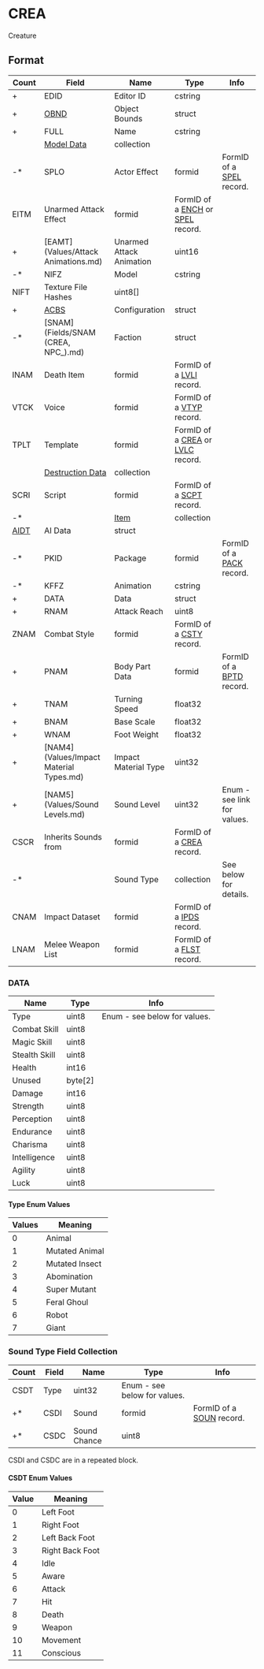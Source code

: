 CREA
====

Creature

## Format

Count | Field | Name | Type | Info
------|-------|------|------|-----
+ | EDID | Editor ID | cstring |
+ | [OBND](Fields/OBND.md) | Object Bounds | struct |
+ | FULL | Name | cstring |
 | | [Model Data](Fields/Model.md) | collection |
-* | SPLO | Actor Effect | formid | FormID of a [SPEL](SPEL.md) record.
 | EITM | Unarmed Attack Effect | formid | FormID of a [ENCH](ENCH.md) or [SPEL](SPEL.md) record.
+ | [EAMT](Values/Attack Animations.md) | Unarmed Attack Animation | uint16 |
-* | NIFZ | Model | cstring |
 | NIFT | Texture File Hashes | uint8[] |
+ | [ACBS](Fields/ACBS.md) | Configuration | struct |
-* | [SNAM](Fields/SNAM (CREA, NPC_).md) | Faction | struct |
 | INAM | Death Item | formid | FormID of a [LVLI](LVLI.md) record.
 | VTCK | Voice | formid | FormID of a [VTYP](VTYP.md) record.
 | TPLT | Template | formid | FormID of a [CREA](CREA.md) or [LVLC](LVLC.md) record.
 | | [Destruction Data](Fields/Destruction.md) | collection |
 | SCRI | Script | formid | FormID of a [SCPT](SCPT.md) record.
-* | | [Item](Fields/Item.md) | collection |
 | [AIDT](Fields/AIDT.md) | AI Data | struct |
-* | PKID | Package | formid | FormID of a [PACK](PACK.md) record.
-* | KFFZ | Animation | cstring |
+ | DATA | Data | struct |
+ | RNAM | Attack Reach | uint8 |
 | ZNAM | Combat Style | formid | FormID of a [CSTY](CSTY.md) record.
+ | PNAM | Body Part Data | formid | FormID of a [BPTD](BPTD.md) record.
+ | TNAM | Turning Speed | float32 |
+ | BNAM | Base Scale | float32 |
+ | WNAM | Foot Weight | float32 |
+ | [NAM4](Values/Impact Material Types.md) | Impact Material Type | uint32 |
+ | [NAM5](Values/Sound Levels.md) | Sound Level | uint32 | Enum - see link for values.
 | CSCR | Inherits Sounds from | formid | FormID of a [CREA](CREA.md) record.
-* | | Sound Type | collection | See below for details.
 | CNAM | Impact Dataset | formid | FormID of a [IPDS](IPDS.md) record.
 | LNAM | Melee Weapon List | formid | FormID of a [FLST](FLST.md) record.

### DATA

Name | Type | Info
-----|------|-----
Type | uint8 | Enum - see below for values.
Combat Skill | uint8 |
Magic Skill | uint8 |
Stealth Skill | uint8 |
Health | int16 |
Unused | byte[2] |
Damage | int16 |
Strength | uint8 |
Perception | uint8 |
Endurance | uint8 |
Charisma | uint8 |
Intelligence | uint8 |
Agility | uint8 |
Luck | uint8 |

#### Type Enum Values

Values | Meaning
-------|--------
0 | Animal
1 | Mutated Animal
2 | Mutated Insect
3 | Abomination
4 | Super Mutant
5 | Feral Ghoul
6 | Robot
7 | Giant

### Sound Type Field Collection

Count | Field | Name | Type | Info
------|-------|------|------|-----
 | CSDT | Type | uint32 | Enum - see below for values.
+* | CSDI | Sound | formid | FormID of a [SOUN](SOUN.md) record.
+* | CSDC | Sound Chance | uint8 |

CSDI and CSDC are in a repeated block.

#### CSDT Enum Values

Value | Meaning
------|--------
0 | Left Foot
1 | Right Foot
2 | Left Back Foot
3 | Right Back Foot
4 | Idle
5 | Aware
6 | Attack
7 | Hit
8 | Death
9 | Weapon
10 | Movement
11 | Conscious

